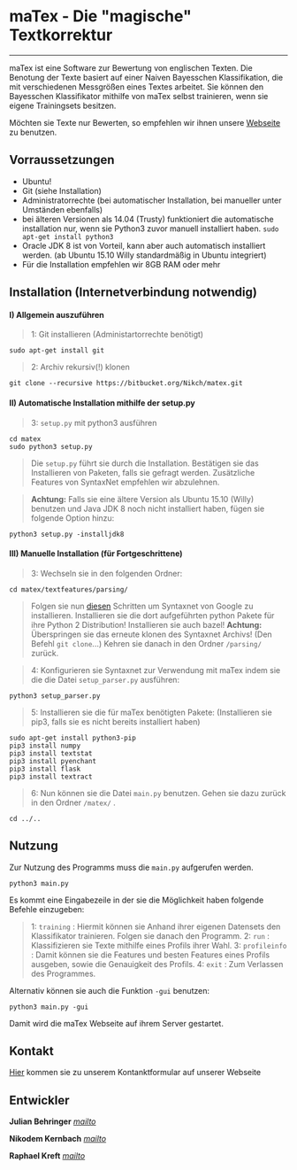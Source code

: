 # maTex - Die "magische" Textkorrektur

--------------------------------------

maTex ist eine Software zur Bewertung von englischen Texten.
Die Benotung der Texte basiert auf einer Naiven Bayesschen Klassifikation, 
die mit verschiedenen Messgrößen eines Textes arbeitet.
Sie können den Bayesschen Klassifikator mithilfe von maTex selbst trainieren, 
wenn sie eigene Trainingsets besitzen.

Möchten sie Texte nur Bewerten, so empfehlen wir ihnen unsere [Webseite](http://matex.pythonanywhere.com/) zu benutzen.

Vorraussetzungen
----
* Ubuntu!
* Git (siehe Installation)
* Administratorrechte (bei automatischer Installation, bei manueller unter Umständen ebenfalls)
* bei älteren Versionen als 14.04 (Trusty) funktioniert die automatische installation nur, 
wenn sie Python3 zuvor manuell installiert haben. `sudo apt-get install python3`
* Oracle JDK 8 ist von Vorteil, kann aber auch automatisch installiert werden. 
(ab Ubuntu 15.10 Willy standardmäßig in Ubuntu integriert)
* Für die Installation empfehlen wir 8GB RAM oder mehr

Installation (Internetverbindung notwendig)
------------
#### I) Allgemein auszuführen

> 1: Git installieren (Administartorrechte benötigt)

    sudo apt-get install git

> 2: Archiv rekursiv(!) klonen

    git clone --recursive https://bitbucket.org/Nikch/matex.git

#### II) Automatische Installation mithilfe der setup.py


> 3: `setup.py` mit python3 ausführen

    cd matex
    sudo python3 setup.py

> Die `setup.py` führt sie durch die Installation. Bestätigen sie das Installieren von Paketen, 
falls sie gefragt werden. Zusätzliche Features von SyntaxNet empfehlen wir abzulehnen.

>**Achtung:** Falls sie eine ältere Version als Ubuntu 15.10 (Willy) benutzen 
und Java JDK 8 noch nicht installiert haben, fügen sie folgende Option hinzu:
    
    python3 setup.py -installjdk8

#### III) Manuelle Installation (für Fortgeschrittene)

> 3: Wechseln sie in den folgenden Ordner:

    cd matex/textfeatures/parsing/
    
> Folgen sie nun [diesen](https://github.com/tensorflow/models/tree/master/syntaxnet#installation) 
Schritten um Syntaxnet von Google zu installieren. Installieren sie die dort aufgeführten 
python Pakete für ihre Python 2 Distribution! Installieren sie auch bazel!
**Achtung:** Überspringen sie das erneute klonen des Syntaxnet Archivs! (Den Befehl ` git clone `...) 
Kehren sie danach in den Ordner ` /parsing/ ` zurück.

> 4: Konfigurieren sie Syntaxnet zur Verwendung mit maTex indem sie die die Datei ` setup_parser.py ` ausführen:

    python3 setup_parser.py

> 5: Installieren sie die für maTex benötigten Pakete: (Installieren sie pip3, falls sie es nicht bereits installiert haben)

    sudo apt-get install python3-pip
    pip3 install numpy
    pip3 install textstat
    pip3 install pyenchant
    pip3 install flask
    pip3 install textract

> 6: Nun können sie die Datei `main.py` benutzen. Gehen sie dazu zurück in den Ordner `/matex/` .

    cd ../..

Nutzung
-------

Zur Nutzung des Programms muss die `main.py` aufgerufen werden.

    python3 main.py

Es kommt eine Eingabezeile in der sie die Möglichkeit haben folgende Befehle einzugeben:

>1: `training` : Hiermit können sie Anhand ihrer eigenen Datensets den Klassifikator trainieren.
Folgen sie danach den Programm.
>2: `run` : Klassifizieren sie Texte mithilfe eines Profils ihrer Wahl.
>3: `profileinfo` : Damit können sie die Features und besten Features eines Profils ausgeben, 
sowie die Genauigkeit des Profils.
>4: `exit` : Zum Verlassen des Programmes.

Alternativ können sie auch die Funktion `-gui` benutzen:

    python3 main.py -gui
    
Damit wird die maTex Webseite auf ihrem Server gestartet.

Kontakt
-------

[Hier](http://matex.pythonanywhere.com/contact) kommen sie zu unserem Kontanktformular auf unserer Webseite

Entwickler
----------

**Julian Behringer** [*mailto*](mailto:behringer@phaenovum.de)

**Nikodem Kernbach** [*mailto*](mailto:kernbach@phaenovum.de)

**Raphael Kreft** [*mailto*](mailto:kreft@phaenovum.de)
